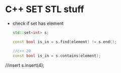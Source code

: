 # C++ SET STL stuff

- check if set has element 

  ```c++
  std::set<int> s;
  
  const bool is_in = s.find(element) != s.end();
  
  //c++ 20
  const bool is_in = s.contains(element);
  
//insert
  s.insert(4);
  ```
  
  